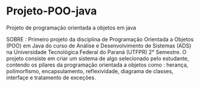 # Projeto-POO-java
Projeto de programação orientada a objetos em java

SOBRE : Primeiro projeto da disciplina de Programação Orientada a Objetos (POO) em Java do curso de Análise e Desenvolvimento de Sistemas (ADS) na Universidade Tecnológica Federal do Paraná (UTFPR) 2° Semestre.
O projeto consiste em criar um sistema de algo selecionado pelo estudante, contendo os pilares da programação orientada a objetos como : herança, polimorfismo, encapsulamento, reflexividade, diagrama de classes, interfaçe e tratamento de exceções.
